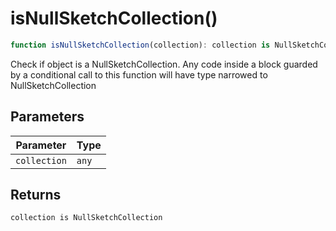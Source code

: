 # isNullSketchCollection()

```ts
function isNullSketchCollection(collection): collection is NullSketchCollection;
```

Check if object is a NullSketchCollection. Any code inside a block guarded by a conditional call to this function will have type narrowed to NullSketchCollection

## Parameters

| Parameter    | Type  |
| ------------ | ----- |
| `collection` | `any` |

## Returns

`collection is NullSketchCollection`
